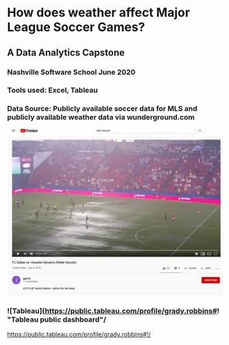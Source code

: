 # How does weather affect Major League Soccer Games?

## A Data Analytics Capstone 
### Nashville Software School June 2020

### Tools used: Excel, Tableau
### Data Source:  Publicly available soccer data for MLS and publicly available weather data via wunderground.com



![Texas Derby 2016](https://github.com/gradyrobbins/DA2_Capstone/blob/master/rainsoccerHoustonVsDallas2016.png "Texas Derby 2016")

### ![Tableau](https://public.tableau.com/profile/grady.robbins#! "Tableau public dashboard"/
https://public.tableau.com/profile/grady.robbins#!/
